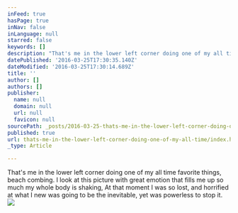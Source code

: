 ```yaml
---
inFeed: true
hasPage: true
inNav: false
inLanguage: null
starred: false
keywords: []
description: "That's me in the lower left corner doing one of my all time favorite things, beach combing. I look at this picture with great emotion that fills me up so much my whole body is shaking, I was so lost, and horrified at what I new was going to be the inevitable, yet was powerless to stop it."
datePublished: '2016-03-25T17:30:35.140Z'
dateModified: '2016-03-25T17:30:14.689Z'
title: ''
author: []
authors: []
publisher:
  name: null
  domain: null
  url: null
  favicon: null
sourcePath: _posts/2016-03-25-thats-me-in-the-lower-left-corner-doing-one-of-my-all-time.md
published: true
url: thats-me-in-the-lower-left-corner-doing-one-of-my-all-time/index.html
_type: Article

---
```

That's me in the lower left corner doing one of my all time favorite things, beach combing. I look at this picture with great emotion that fills me up so much my whole body is shaking, At that moment I was so lost, and horrified at what I new was going to be the inevitable, yet was powerless to stop it.
![](https://the-grid-user-content.s3-us-west-2.amazonaws.com/455911bb-7611-485a-a218-8d918b48dfc0.jpg)